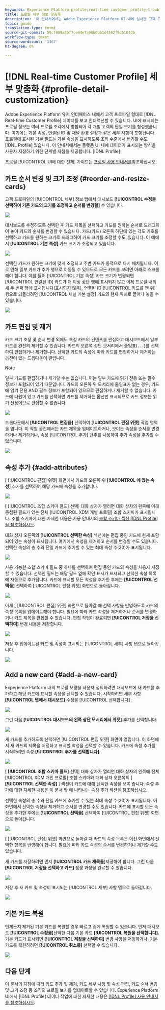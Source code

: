 ```yaml
---
keywords: Experience Platform;profile;real-time customer profile;troubleshooting;API
title: 프로필 세부 정보 맞춤화
description: '이 안내서에서는 Adobe Experience Platform UI 내에 실시간 고객 프로필 데이터가 표시되는 방식을 사용자 지정하기 위한 단계별 지침을 제공합니다. '
topic: guide
translation-type: tm+mt
source-git-commit: 59cf089a8bf7ce44e7a08b0bb1d4562f5d5104db
workflow-type: tm+mt
source-wordcount: '1167'
ht-degree: 0%

---
```



# [!DNL Real-time Customer Profile] 세부 맞춤화 {#profile-detail-customization}

Adobe Experience Platform 유저 인터페이스 내에서 고객 프로파일 형태로 [!DNL Real-time Customer Profile] 데이터를 보고 인터랙션할 수 있습니다. UI에 표시되는 프로필 정보는 여러 프로필 조각에서 병합되어 각 개별 고객의 단일 보기를 형성했습니다. 여기에는 기본 속성, 연결된 ID 및 채널 환경 설정과 같은 세부 사항이 포함됩니다. 프로필에 표시된 기본 필드는 기본 속성을 표시하도록 조직 수준에서 변경할 수도 [!DNL Profile] 있습니다. 이 안내서에서는 플랫폼 UI 내에 데이터가 표시되는 방식을 사용자 지정하기 위한 단계별 지침을 제공합니다. [!DNL Profile]

프로필 [!UICONTROL UI에 대한 전체] 가이드는 [프로필 사용 안내서를](user-guide.md)참조하십시오.

## 카드 순서 변경 및 크기 조정 {#reorder-and-resize-cards}

고객 프로파일의 [!UICONTROL 세부] 정보 탭에서 대시보드 **[!UICONTROL 수정을 선택하여 기존 카드의 크기를 조정하고 순서를 변경할]** 수 있습니다.

![](../images/profile-customization/profiles-modify-dashboard.png)

대시보드를 수정하도록 선택한 후 카드 제목을 선택하고 카드를 원하는 순서로 드래그하여 놓아 카드의 순서를 변경할 수 있습니다. 카드(카드) 오른쪽 하단에 있는 각도 기호를 선택하고 카드를 원하는 크기로 드래그하여 카드 크기를 조정할 수도`⌟`있습니다. 이 예에서 **[!UICONTROL 기본 속성]** 카드 크기가 조정되고 있습니다.

![](../images/profile-customization/profiles-resize-cards.png)

선택한 카드가 원하는 크기에 맞게 조정되고 주변 카드가 동적으로 다시 배치됩니다. 이로 인해 일부 카드가 추가 행으로 이동될 수 있으므로 모든 카드를 보려면 아래로 스크롤해야 합니다. 예를 들어 [!UICONTROL 기본 속성] 카드 크기가 변경되면 [!UICONTROL 연결된 ID] 카드가 더 이상 상단 행에 표시되지 않고 이제 프로필 내의 새 두 번째 행에 표시됩니다(표시되지 않음). 연결된 ID [!UICONTROL 카드를 맨 위] 행으로 되돌리려면 [!UICONTROL 채널 기본 설정] 카드의 현재 위치로 끌어다 놓을 수 있습니다.

![](../images/profile-customization/profiles-card-resized.png)

## 카드 편집 및 제거

카드 크기 조정 및 순서 변경 외에도 특정 카드의 컨텐츠를 편집하고 대시보드에서 일부 카드를 완전히 제거할 수 있습니다. 카드의 오른쪽 상단 모서리에서 줄임표(`...`)를 선택하여 편집하거나 제거합니다. 선택한 카드의 속성에 따라 카드를 편집하거나 제거하는 옵션이 있는 드롭다운이 열립니다.

>[!NOTE]
>
>일부 카드를 편집하거나 제거할 수는 없습니다. 이는 일부 카드에 읽기 전용 또는 필수 정보가 포함되어 있기 때문입니다. 카드의 오른쪽 위 모서리에 줄임표가 없는 경우, 카드에 읽기 전용 AND 필수 정보가 포함되어 있으므로 편집하거나 제거할 수 없습니다. 카드에 타원이 있고 카드를 선택하면 카드를 제거하는 옵션만 표시되므로 카드 정보는 읽기 전용이므로 편집할 수 없습니다.

![](../images/profile-customization/profiles-edit-remove-resized.png)

드롭다운에서 **[!UICONTROL 편집을]** 선택하여 **[!UICONTROL 편집 위젯]** 작업 영역을 엽니다. 이 작업 공간에서는 카드 제목을 업데이트하거나, 보이는 속성을 순서를 변경하거나 제거하거나, 속성 [!UICONTROL 추가] 단추를 사용하여 추가 속성을 추가할 수 있습니다.

![](../images/profile-customization/profiles-edit-widget-basic-attributes.png)

## 속성 추가 {#add-attributes}

[ [!UICONTROL 편집] 위젯] 화면에서 카드의 오른쪽 위 **[!UICONTROL 에 있는 속성]** 추가를 선택하여 해당 카드에 속성을 추가합니다.

![](../images/profile-customization/profiles-edit-widget-basic-add-attributes.png)

[ [!UICONTROL 조합 스키마 필드] 선택] 대화 상자가 열리면 대화 상자의 왼쪽에 아래 중첩된 필드가 있는 전체 [!UICONTROL XDM 개별 프로필] 조합 스키마가 표시됩니다. 조합 스키마에 대한 자세한 내용은 사용 안내서의 [조합 스키마 섹션 [!DNL Profile] 을 참조하십시오](user-guide.md#union-schema).

대화 상자 오른쪽의 **[!UICONTROL 선택한 속성]** 섹션에는 편집 중인 카드에 현재 포함되어 있는 속성이 표시됩니다. 여기에서 속성을 제거하고 순서를 변경할 수도 있습니다. 선택한 속성의 총 수와 단일 카드에 추가할 수 있는 최대 속성 수(20)가 표시됩니다.

![](../images/profile-customization/profiles-select-field-before.png)

사용 가능한 조합 스키마 필드 중 하나를 선택하여 편집 중인 카드의 속성을 사용자 지정할 수 있습니다. 선택한 필드는 해당 필드 옆에 확인 표시가 표시되고 선택한 속성 목록에 자동으로 추가됩니다. 카드에 표시할 모든 속성을 추가한 후에는 **[!UICONTROL 선택을]** 선택하여 [!UICONTROL 편집 위젯] 화면으로 돌아갑니다.

![](../images/profile-customization/profiles-select-field-after.png)

이제 [ [!UICONTROL 편집] 위젯] 화면으로 돌아갈 때 선택 사항을 반영하도록 카드의 속성 목록을 업데이트해야 합니다. 필요에 따라 카드 속성을 제거하거나 순서를 변경하거나 카드 제목을 편집할 수 있습니다. 편집 작업이 완료되면 **[!UICONTROL 저장을 선택하여]** 변경 내용을 저장합니다.

![](../images/profile-customization/profiles-edit-widget-new-attributes.png)

저장 후 업데이트된 카드 및 속성이 표시되는 [!UICONTROL 세부] 사항 탭으로 돌아갑니다.

![](../images/profile-customization/profiles-resized-card-new-attributes.png)

## Add a new card {#add-a-new-card}

Experience Platform 내의 프로필 모양을 사용자 정의하려면 대시보드에 새 카드를 추가하고 해당 카드에 표시할 속성을 선택할 수 있습니다. 시작하려면 세부 사항 **[!UICONTROL 탭에서 대시보드]** 수정을 [!UICONTROL 선택합니다] .

![](../images/profile-customization/profiles-modify-dashboard.png)

그런 다음 **[!UICONTROL 대시보드의 왼쪽 상단 모서리에서 위젯]** 추가를 선택합니다.

![](../images/profile-customization/profiles-add-widget.png)

새 카드를 추가하도록 선택하면 [!UICONTROL 편집 위젯] 화면이 열립니다. 이 화면에서 새 카드의 제목을 지정하고 표시할 속성을 선택할 수 있습니다. 카드에 속성 추가를 시작하려면 속성 **[!UICONTROL 추가를 선택합니다]**.

![](../images/profile-customization/profiles-edit-new-widget.png)

[ **[!UICONTROL 조합 스키마 필드]** 선택] 대화 상자가 열리면 대화 상자의 왼쪽에 전체 [!UICONTROL XDM 개인 프로필] 조합 스키마와 대화 상자 오른쪽의 [ **[!UICONTROL 선택한 속성]** ] 섹션이 카드에 대해 선택한 속성을 보여 줍니다. 속성 추가에 대한 자세한 내용은 이 문서 앞 [에 나타나는 속성](#add-attributes) 추가 섹션을 참조하십시오.

선택한 속성의 총 수와 단일 카드에 추가할 수 있는 최대 속성 수(20)가 표시됩니다. 이 화면에서 선택한 속성을 제거하고 순서를 변경할 수도 있습니다. 카드에 표시할 모든 속성을 추가한 후에는 **[!UICONTROL 선택을]** 선택하여 [!UICONTROL 편집 위젯] 화면으로 돌아갑니다.

![](../images/profile-customization/profiles-add-fields-new-widget.png)

[ [!UICONTROL 편집] 위젯] 화면으로 돌아갈 때 카드의 속성 목록은 이전 화면에서 선택한 항목을 반영해야 합니다. 필요에 따라 카드 속성의 순서를 변경하거나 제거할 수도 있습니다.

새 카드를 저장하려면 먼저 **[!UICONTROL 카드 제목을]**&#x200B;제공해야 합니다. 그런 다음 **[!UICONTROL 저장을 선택하고 카드]** 생성 과정을 완료할 수 있습니다.

![](../images/profile-customization/profiles-edit-new-widget-with-fields.png)

저장 후 새 카드 및 속성이 표시되는 [!UICONTROL 세부] 사항 탭으로 돌아갑니다.

![](../images/profile-customization/profiles-detail-new-widget.png)

## 기본 카드 복원

언제든지 제거된 기본 카드를 복원할 경우 빠르고 쉽게 복원할 수 있습니다. 먼저 대시보드 **[!UICONTROL 수정을]**&#x200B;선택한 다음 기본 카드 **[!UICONTROL 복원을 선택합니다]**. 기본 카드가 표시되면 **[!UICONTROL 저장을 선택하여]** 변경 사항을 저장하거나, 기본 카드를 복원하려면 **[!UICONTROL 취소를]** 선택할 수 있습니다.

![](../images/profile-customization/profiles-restore-default.png)

## 다음 단계

이 문서의 지침에 따라 카드 추가 및 제거, 카드 세부 사항 및 속성 편집, 카드 순서 변경 및 크기 조정 등 조직의 프로필 보기를 업데이트할 수 있습니다. Experience Platform UI에서 [!DNL Profile] 데이터 작업에 대한 자세한 내용은 [[!DNL Profile] 사용 안내서를 참조하십시오](user-guide.md).